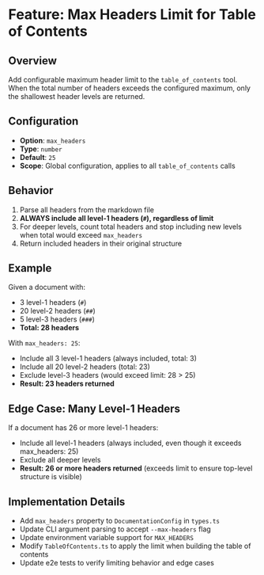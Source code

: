 # Feature: Max Headers Limit for Table of Contents

## Overview
Add configurable maximum header limit to the `table_of_contents` tool. When the total number of headers exceeds the configured maximum, only the shallowest header levels are returned.

## Configuration
- **Option**: `max_headers`
- **Type**: `number`
- **Default**: `25`
- **Scope**: Global configuration, applies to all `table_of_contents` calls

## Behavior
1. Parse all headers from the markdown file
2. **ALWAYS include all level-1 headers (`#`), regardless of limit**
3. For deeper levels, count total headers and stop including new levels when total would exceed `max_headers`
4. Return included headers in their original structure

## Example
Given a document with:
- 3 level-1 headers (`#`)
- 20 level-2 headers (`##`)
- 5 level-3 headers (`###`)
- **Total: 28 headers**

With `max_headers: 25`:
- Include all 3 level-1 headers (always included, total: 3)
- Include all 20 level-2 headers (total: 23)
- Exclude level-3 headers (would exceed limit: 28 > 25)
- **Result: 23 headers returned**

## Edge Case: Many Level-1 Headers
If a document has 26 or more level-1 headers:
- Include all level-1 headers (always included, even though it exceeds max_headers: 25)
- Exclude all deeper levels
- **Result: 26 or more headers returned** (exceeds limit to ensure top-level structure is visible)

## Implementation Details
- Add `max_headers` property to `DocumentationConfig` in `types.ts`
- Update CLI argument parsing to accept `--max-headers` flag
- Update environment variable support for `MAX_HEADERS`
- Modify `TableOfContents.ts` to apply the limit when building the table of contents
- Update e2e tests to verify limiting behavior and edge cases
